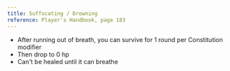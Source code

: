 ```yaml
---
title: Suffocating / Drowning
reference: Player's Handbook, page 183
---
```


- After running out of breath, you can survive for 1 round per Constitution modifier
- Then drop to 0 hp
- Can't be healed until it can breathe
